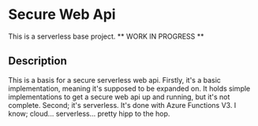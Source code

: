 # Secure Web Api

This is a serverless base project. ** WORK IN PROGRESS  **

## Description

This is a basis for a secure serverless web api. Firstly, it's a basic implementation, meaning it's supposed to be expanded on. It holds simple implementations to get a secure web api up and running, but it's not complete. Second; it's serverless. It's done with Azure Functions V3. I know; cloud... serverless... pretty hipp to the hop.